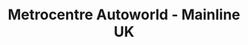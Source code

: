 ---
title: "Metrocentre Autoworld - Mainline UK"
url: /gateshead/metrocentre-autoworld-mainline-uk/
shop: car
---